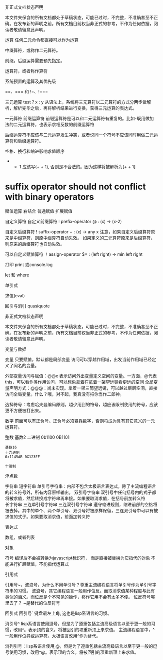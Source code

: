 非正式文档状态声明

本文件夹保含的所有文档都处于草稿状态，可能已过时，不完整，不准确甚至不正确。在发布新的声明之前，所有文档目前权当非正式的参考，不作为任何依据，阅读者敬请留意此声明。

运算
  任何二元命令都直接可以作为运算

  中缀算符，或称作二元算符。

  前缀，后缀运算需要预先指定。
  
  运算符，或者称作算符


系统预置的运算及其优先级

==、=== 和 !=、!===

三元运算 test ? x : y
  从语法上，系统将三元算符以二元算符的方式分两步做解析，解析完毕之后，再将解析结果进行变换，获得三元运算的表达式。

一元算符
  前缀运算符
    前缀运算符是可以和二元运算符有重复的。比如-既用做加法的二元运算符，也表示求相反数的前缀运算符

  后缀运算符不应该与二元运算发生冲突，或者说同一个符号不应该同时用做二元运算符和后缀运算符。


空格、换行和缩进影响求值顺序


+ + 1
应该写(+ + 1), 否则是不合法的。因为这样将被解析为[+ + 1]

# suffix operator should not conflict with binary operators

赋值运算
  右结合
  普通赋值
  扩展赋值


自定义算符
  自定义前缀算符
    ! prefix-operator @ : (x) -> (x-2)

  自定义后缀算符
    ! suffix-operator + : (x) -> any x
    注意，如果自定义后缀算符原来是中缀算符，则原中缀算符自动失效。
    如果定义的二元算符原来是后缀算符，则原来的后缀算符也自动失效。

  可以自定义赋值算符
    ！assign-operator $= : (left right) -> min left right

打印 
  print 或console.log

let 和 where

单引式

求值(eval)

回引与消引
  quasiquote 
  
非正式文档状态声明

本文件夹保含的所有文档都处于草稿状态，可能已过时，不完整，不准确甚至不正确。在发布新的声明之前，所有文档目前权当非正式的参考，不作为任何依据，阅读者敬请留意此声明。

变量与数据

变量
  只要赋值，默认都是局部变量
  访问可以穿越作用域，出发当前作用域已经定义了同名的变量。

  外部变量访问与赋值：@@x 表示访问外出变量定义空间的变量。一方面，@代表this，可以看作类作用访问，可以想象拿着在拿着一架望远镜看更远的空间
  全局变量声明方式：@@@：尚未实现。拿着一架三筒望远镜，可以越过层层空间，直接访问全局变量。什么？哦，对不起，我真没有把你当作二郎神。

  选择符号：考虑哈夫曼编码原则。越少用到的符号，越应该限制使用的符号，应该更不方便被打出来。

数字
  前面可以有正负号。正负号必须紧靠数字，否则将成为具有其它意义的一元运算符。

  整数
    基数2
    二进制
      0b1100 0B1101


    基数16
    十六进制
    0x1145AB 0X123EF

    十进制

  浮点数

字符串
  短字符串
    单引号字符串：内部不包含太极语言表达式，除了主流编程语言的转义符号外，所有内容原样输出。
    双引号字符串
      双引号中任何括号内的式子都将被求值，然后转换成字符串再串接。如果要取消求值，在括号前加转义符\
  长字符串
    三连单引号字符串
    三连双引号字符串
    遵守缩进规则，缩进前部的空格将被去掉。其中的单个、两个单引号、双引号将被原样保留，三连双引号中可以有被求值的式子。如果要取消求值，前面加转义符

表达式

数组，或者列表

对象

符号
  编译后不会被转换为javascript标识符， 而是直接被替换为它指代的对象
  不能进行扩展赋值，不能指代运算式

引用式

  引用号~，波浪号，为什么不用单引号？尊重主流编程语言将单引号作为单引号字符串的习惯。
  波浪号，其它编程语言一般用作位反。而取消求值某种程度与此有类似的涵义。而位反是个不常见的操作，移作它用不会有太多不便。
  位反符号哪里去了？ \~是替代的位反符号

回引式
  回引号` 键盘最左上角, 这也是lisp系语言的习惯。

  消引号^ lisp系语言使用逗号，但是为了遵重包括主流高级语言以至于更一般的习惯，改用^。表示顶的含义，将被回引的项重新顶上来求值。
  主流编程语言中，^一般用作位异或运算符。太极语言改用\^作为替代。

  消列引号：lisp系语言使用,@，但是为了遵重包括主流高级语言以至于更一般的逗号使用习惯，改用^@。表示顶的含义，将被回引的项重新顶上来求值。
  

